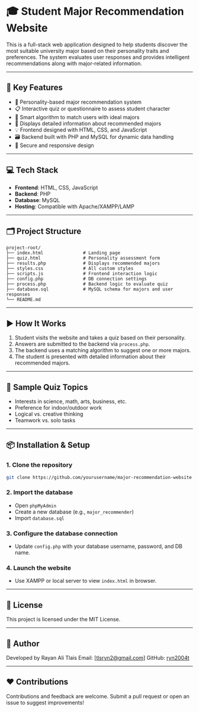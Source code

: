 # 🎓 Student Major Recommendation Website

This is a full-stack web application designed to help students discover the most suitable university major based on their personality traits and preferences. The system evaluates user responses and provides intelligent recommendations along with major-related information.

---

## 🌟 Key Features

- 🧠 Personality-based major recommendation system
- 📋 Interactive quiz or questionnaire to assess student character
- 🎯 Smart algorithm to match users with ideal majors
- 🏫 Displays detailed information about recommended majors
- 💡 Frontend designed with HTML, CSS, and JavaScript
- 🗃️ Backend built with PHP and MySQL for dynamic data handling
- 🔐 Secure and responsive design

---

## 💻 Tech Stack

- **Frontend**: HTML, CSS, JavaScript
- **Backend**: PHP
- **Database**: MySQL
- **Hosting**: Compatible with Apache/XAMPP/LAMP

---

## 🗂️ Project Structure

```
project-root/
├── index.html               # Landing page
├── quiz.html                # Personality assessment form
├── results.php              # Displays recommended majors
├── styles.css               # All custom styles
├── scripts.js               # Frontend interaction logic
├── config.php               # DB connection settings
├── process.php              # Backend logic to evaluate quiz
├── database.sql             # MySQL schema for majors and user responses
└── README.md
```

---

## ▶️ How It Works

1. Student visits the website and takes a quiz based on their personality.
2. Answers are submitted to the backend via `process.php`.
3. The backend uses a matching algorithm to suggest one or more majors.
4. The student is presented with detailed information about their recommended majors.

---

## 🧪 Sample Quiz Topics

- Interests in science, math, arts, business, etc.
- Preference for indoor/outdoor work
- Logical vs. creative thinking
- Teamwork vs. solo tasks

---

## 📦 Installation & Setup

### 1. Clone the repository
```bash
git clone https://github.com/yourusername/major-recommendation-website.git
```

### 2. Import the database
- Open `phpMyAdmin`
- Create a new database (e.g., `major_recommender`)
- Import `database.sql`

### 3. Configure the database connection
- Update `config.php` with your database username, password, and DB name.

### 4. Launch the website
- Use XAMPP or local server to view `index.html` in browser.

---

## 📜 License

This project is licensed under the MIT License.

---

## 🙋 Author

Developed by Rayan Ali Tlais 
Email: [tlsryn2@gmail.com] 
GitHub: [ryn2004t](https://github.com/ryn2004t)

---

## ❤️ Contributions

Contributions and feedback are welcome. Submit a pull request or open an issue to suggest improvements!
